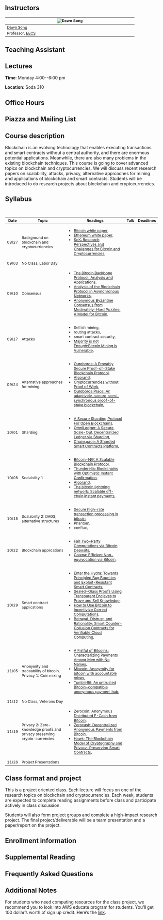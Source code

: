 ## Instructors

<table style="table-layout: fixed; font-size: 88%;" width="400">
  <thead>
    <tr>
      <th style="width: 25%;"><img src="https://people.eecs.berkeley.edu/~dawnsong/dawn-berkeley.jpg" alt="Dawn Song"></th>
    </tr>
  </thead>
  <tbody>
    <tr>
      <td><a href="https://people.eecs.berkeley.edu/~dawnsong/">Dawn Song</a></td>
    </tr>
    <tr>
      <td>Professor, <a href="https://eecs.berkeley.edu/">EECS</a></td>
    </tr>
  </tbody>
</table>

## Teaching Assistant

## Lectures

**Time**: Monday 4:00--6:00 pm

**Location**: Soda 310

## Office Hours


## Piazza and Mailing List


## Course description
Blockchain is an evolving technology that enables executing transactions and smart contracts without a central authority, and there are enormous potential applications. Meanwhile, there are also many problems in the existing blockchain techniques. This course is going to cover advanced topics on blockchain and cryptocurrencies. We will discuss recent research papers on scalability, attacks, privacy, alternative approaches for mining and applications of blockchain and smart contracts. Students will be introduced to do research projects about blockchain and cryptocurrencies.

## Syllabus
<table style="table-layout: fixed; font-size: 88%;">
  <thead>
    <tr>
      <th style="width: 5%;">Date</th>
      <th style="width: 40%;">Topic</th>
      <th style="width: 55%;">Readings</th>
      <th style="width: 20%;">Talk</th>
      <th style="width: 10%;">Deadlines</th>
    </tr>
  </thead>
  <tbody>
    <tr>
      <td>08/27</td>
      <td>Background on blockchain and cryptocurriencies</td>
      <td>
        <ul>
        <li><a href="https://bitcoin.org/bitcoin.pdf">Bitcoin white paper</a>,</li>
        <li><a href="https://github.com/ethereum/wiki/wiki/White-Paper">Ethereum white paper</a>,</li>
        <li><a href="http://www.jbonneau.com/doc/BMCNKF15-IEEESP-bitcoin.pdf">SoK: Research Perspectives and Challenges for Bitcoin and Cryptocurrencies</a>,</li>
          </ul>
      </td>
      <td></td>
      <td></td>
    </tr>
    <tr>
      <td>09/03</td>
      <td>No Class, Labor Day</td>
      <td>      </td>
      <td>
      </td>
      <td></td>
    </tr>
    <tr>
      <td>09/10</td>
      <td>Consensus</td>
      <td>
        <ul>
        <li><a href="https://eprint.iacr.org/2014/765.pdf">The Bitcoin Backbone Protocol: Analysis and Applications</a>,</li>
        <li><a href="https://eprint.iacr.org/2016/454.pdf">Analysis of the Blockchain Protocol in Asynchronous Networks</a>,</li>
        <li><a href="https://socrates1024.s3.amazonaws.com/consensus.pdf">Anonymous Byzantine Consensus from Moderately-Hard Puzzles: A Model for Bitcoin</a>,</li>
         </ul>
      </td>
      <td>
        </td>
      <td></td>
    </tr>
    <tr>
      <td>09/17</td>
      <td>Attacks</td>
      <td>
        <ul>
        <li>Selfish mining,</li>
        <li>routing attacks,</li>
        <li>smart contract security,</li>
        <li><a href="https://arxiv.org/pdf/1311.0243.pdf">Majority is not Enough:Bitcoin Mining is Vulnerable</a>,</li>
        </ul>
      </td>
      <td>
      </td>
      <td></td>
    </tr>
    <tr>
      <td>09/24</td>
      <td>Alternative approaches for mining</td>
      <td>
      <ul>
        <li><a href="https://www.semanticscholar.org/paper/Ouroboros%3A-A-Provably-Secure-Proof-of-Stake-Kiayias-Russell/1c14549f7ba7d6a000d79a7d12255eb11113e6fa">Ouroboros: A Provably Secure Proof-of-Stake Blockchain Protocol</a>,</li>
        <li><a href="https://arxiv.org/pdf/1607.01341.pdf">Algorand</a>,</li>
        <li><a href="http://fc16.ifca.ai/bitcoin/papers/BGM16.pdf">Cryptocurrencies without Proof of Work</a>,</li>
        <li><a href="https://eprint.iacr.org/2017/573.pdf">Ouroboros Praos: An adaptively-secure, semi-synchronous proof-of-stake blockchain</a>,</li>
       </ul>
      </td>
      <td>
      </td> 
      <td></td>
    </tr>
    <tr>
      <td>10/01</td>
      <td>Sharding</td>
      <td>      
        <ul>
        <li><a href="https://www.comp.nus.edu.sg/~loiluu/papers/elastico.pdf">A Secure Sharding Protocol For Open Blockchains</a>,</li>
        <li><a href="https://eprint.iacr.org/2017/406.pdf">OmniLedger: A Secure, Scale-Out, Decentralized Ledger via Sharding</a>,</li>
        <li><a href="https://arxiv.org/pdf/1708.03778.pdf">Chainspace: A Sharded Smart Contracts Platform</a>,</li>
       </ul>
      </td>
      <td></td>
      <td></td>
    </tr>
    <tr>
      <td>10/08</td>
      <td>Scalability 1</td>
      <td>
      <ul>
        <li><a href="https://www.usenix.org/system/files/conference/nsdi16/nsdi16-paper-eyal.pdf">Bitcoin-NG: A Scalable Blockchain Protocol</a>,</li>
        <li><a href="https://link.springer.com/chapter/10.1007/978-3-319-78375-8_1">Thunderella: Blockchains with Optimistic Instant Confirmation</a>,</li>
        <li><a href="https://arxiv.org/pdf/1607.01341.pdf">Algorand</a>,</li>
        <li><a href="https://lightning.network/lightning-network-paper.pdf">The bitcoin lightning network: Scalable off-chain instant payments</a>,</li>
       </ul>
      </td>
      <td></td>
      <td></td>
    </tr>
    <tr>
      <td>10/15</td>
      <td>Scalability 2: DAGS, alternative structures</td>
      <td>
       <ul>
        <li><a href="https://link.springer.com/chapter/10.1007/978-3-662-47854-7_32">Secure high-rate transaction processing in bitcoin</a>,</li>
        <li>Phantom,</li>
         <li>conflux,</li>
       </ul>
      </td>
      <td>
      </td>
      <td>
      </td>
    </tr>
    <tr>
      <td>10/22</td>
      <td>Blockchain applications</td>
      <td>
      <ul>
        <li><a href="http://fc14.ifca.ai/bitcoin/papers/bitcoin14_submission_10.pdf">Fair Two-Party Computations via Bitcoin Deposits</a>,</li>
        <li><a href="https://people.csail.mit.edu/alinush/papers/catena-sp2017.pdf">Catena: Efficient Non-equivocation via Bitcoin</a>,</li>
       </ul>
      </td>
      <td></td>
      <td></td>
    </tr>
    <tr>
      <td>10/29</td>
      <td>Smart contract applications</td>
      <td>
        <ul>
        <li><a href="https://eprint.iacr.org/2017/1090.pdf">Enter the Hydra: Towards Principled Bug Bounties and Exploit-Resistant Smart Contracts</a>,</li>
        <li><a href="https://eprint.iacr.org/2016/635.pdf">Sealed-Glass Proofs:Using Transparent Enclaves to Prove and Sell Knowledge</a>,</li>
        <li><a href="https://people.csail.mit.edu/ranjit/papers/incentives.pdf">How to Use Bitcoin to Incentivize Correct Computations</a>,</li>
        <li><a href="https://arxiv.org/pdf/1708.01171.pdf">Betrayal, Distrust, and Rationality: Smart Counter-Collusion Contracts for Verifiable Cloud Computing</a>,</li>
       </ul>
      </td>
      <td></td>
      <td></td>
    </tr>
    <tr>
      <td>11/05</td>
      <td>Anonymity and traceability of bitcoin. Privacy 1: Coin mixing</td>
      <td>
      <ul>
        <li><a href="https://cseweb.ucsd.edu/~smeiklejohn/files/imc13.pdf">A Fistful of Bitcoins: Characterizing Payments Among
Men with No Names</a>,</li>
        <li><a href="https://eprint.iacr.org/2014/077.pdf">Mixcoin: Anonymity for bitcoin with accountable mixes</a>,</li>
        <li><a href="https://www.semanticscholar.org/paper/TumbleBit%3A-An-Untrusted-Bitcoin-Compatible-Payment-Heilman-Alshenibr/26ab9c27d995dadd553614045361ffb1afba9008">TumbleBit: An untrusted Bitcoin-compatible anonymous payment hub</a>,</li>
       </ul>
      </td>
      <td></td>
      <td></td>
    </tr>
    <tr>
      <td>11/12</td>
      <td>No Class, Veterans Day</td>
      <td>
      </td>
      <td>
      </td>
      <td></td>
    </tr>
    <tr>
      <td>11/19</td>
      <td>Privacy 2: Zero-knowledge proofs and privacy preserving crypto-currencies </td>
      <td>
        <ul>
        <li><a href="https://ieeexplore.ieee.org/stamp/stamp.jsp?arnumber=6547123">Zerocoin: Anonymous Distributed E-Cash from Bitcoin</a>,</li>
        <li><a href="https://ieeexplore.ieee.org/stamp/stamp.jsp?arnumber=6956581">Zerocash: Decentralized Anonymous Payments from Bitcoin</a>,</li>
        <li><a href="https://eprint.iacr.org/2015/675.pdf">Hawk: The Blockchain Model of Cryptography and Privacy-Preserving Smart Contracts</a>,</li>
       </ul>
      </td>
      <td>
      </td>
      <td></td>
    </tr>
    <tr>
      <td>11/26</td>
      <td>Project Presentations</td>
      <td>
      </td>
      <td>
      </td>
      <td></td>
    </tr>
  </tbody>
</table>


## Class format and project
This is a project oriented class. Each lecture will focus on one of the research topics on blockchain and cryptocurrencies. Each week, students are expected to complete reading assignments before class and participate actively in class discussion.

Students will also form project groups and complete a high-impact research project. The final project/deliverable will be a team presentation and a paper/report on the project.


## Enrollment information


## Supplemental Reading

## Frequently Asked Questions

## Additional Notes

For students who need computing resources for the class project, we recommend you to look into AWS educate program for students. You’ll get 100 dollar’s worth of sign up credit. Here’s the [link](https://aws.amazon.com/education/awseducate/apply/).
